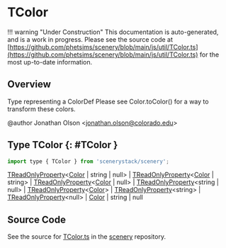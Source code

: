 # TColor

!!! warning "Under Construction"
    This documentation is auto-generated, and is a work in progress. Please see the source code at
    [https://github.com/phetsims/scenery/blob/main/js/util/TColor.ts](https://github.com/phetsims/scenery/blob/main/js/util/TColor.ts) for the most up-to-date information.

## Overview

Type representing a ColorDef
Please see Color.toColor() for a way to transform these colors.

@author Jonathan Olson &lt;jonathan.olson@colorado.edu&gt;

## Type TColor {: #TColor }


```js
import type { TColor } from 'scenerystack/scenery';
```


[TReadOnlyProperty](../axon/TReadOnlyProperty.md)&lt;[Color](../scenery/Color.md) | <span style="color: hsla(calc(var(--md-hue) + 180deg),80%,40%,1);">string</span> | <span style="color: hsla(calc(var(--md-hue) + 180deg),80%,40%,1);">null</span>&gt; | [TReadOnlyProperty](../axon/TReadOnlyProperty.md)&lt;[Color](../scenery/Color.md) | <span style="color: hsla(calc(var(--md-hue) + 180deg),80%,40%,1);">string</span>&gt; | [TReadOnlyProperty](../axon/TReadOnlyProperty.md)&lt;[Color](../scenery/Color.md) | <span style="color: hsla(calc(var(--md-hue) + 180deg),80%,40%,1);">null</span>&gt; | [TReadOnlyProperty](../axon/TReadOnlyProperty.md)&lt;<span style="color: hsla(calc(var(--md-hue) + 180deg),80%,40%,1);">string</span> | <span style="color: hsla(calc(var(--md-hue) + 180deg),80%,40%,1);">null</span>&gt; | [TReadOnlyProperty](../axon/TReadOnlyProperty.md)&lt;[Color](../scenery/Color.md)&gt; | [TReadOnlyProperty](../axon/TReadOnlyProperty.md)&lt;<span style="color: hsla(calc(var(--md-hue) + 180deg),80%,40%,1);">string</span>&gt; | [TReadOnlyProperty](../axon/TReadOnlyProperty.md)&lt;<span style="color: hsla(calc(var(--md-hue) + 180deg),80%,40%,1);">null</span>&gt; | [Color](../scenery/Color.md) | <span style="color: hsla(calc(var(--md-hue) + 180deg),80%,40%,1);">string</span> | <span style="color: hsla(calc(var(--md-hue) + 180deg),80%,40%,1);">null</span>



## Source Code

See the source for [TColor.ts](https://github.com/phetsims/scenery/blob/main/js/util/TColor.ts) in the [scenery](https://github.com/phetsims/scenery) repository.
